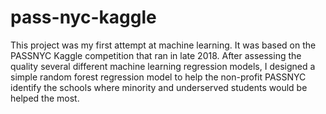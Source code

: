 # pass-nyc-kaggle
This project was my first attempt at machine learning. It was based on the PASSNYC Kaggle competition that ran in late 2018. After assessing the quality several different machine learning regression models, I designed a simple random forest regression model to help the non-profit PASSNYC identify the schools where minority and underserved students would be helped the most.
